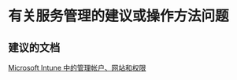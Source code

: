 <properties
    pageTitle="Advisory or How-To Questions about service administration"
    description="有关服务管理的建议或操作方法问题"
    service="microsoft.intune"
    resource="intune"
    authors="mackie1604"
    displayOrder=""
    selfHelpType="generic"
    supportTopicIds="32435253"
    resourceTags=""
    productPesIds="15584"
    cloudEnvironments="public"
/>


# <a name="advisory-or-how-to-questions-about-service-administration"></a>有关服务管理的建议或操作方法问题

## <a name="recommended-documents"></a>**建议的文档**

[Microsoft Intune 中的管理帐户、网站和权限](https://docs.microsoft.com/intune/get-started/administrative-accounts-websites-perms)<br>





